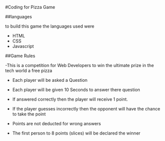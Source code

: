 
#Coding for Pizza Game



##languages

to build this game the languages used were    
 - HTML   
 - CSS    
 - Javascript    

##Game Rules    

-This is a competition for Web Developers to win the ultimate prize in the tech world a free pizza    

- Each player will be asked a Question   

- Each player will be given 10 Seconds to answer there question    
 - If answered correctly then the player will receive 1 point.    
 - If the player guesses incorrectly then the opponent will have the chance to take the point     

 - Points are not deducted for wrong answers    

 - The first person to 8 points (slices) will be declared the winner    
